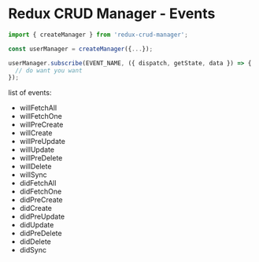 Redux CRUD Manager - Events
===================

```js
import { createManager } from 'redux-crud-manager';

const userManager = createManager({...});

userManager.subscribe(EVENT_NAME, ({ dispatch, getState, data }) => {
  // do want you want
});
```

list of events:
* willFetchAll
* willFetchOne
* willPreCreate
* willCreate
* willPreUpdate
* willUpdate
* willPreDelete
* willDelete
* willSync
* didFetchAll
* didFetchOne
* didPreCreate
* didCreate
* didPreUpdate
* didUpdate
* didPreDelete
* didDelete
* didSync

